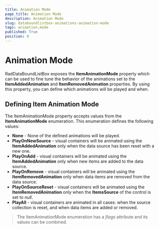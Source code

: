 ```yaml
---
title: Animation Mode
page_title: Animation Mode
description: Animation Mode
slug: databoundlistbox-animations-animation-mode
tags: animation,mode
published: True
position: 0
---
```


# Animation Mode



RadDataBoundListBox exposes the **ItemAnimationMode** property
which can be used to fine tune the behavior of the animations set to the **ItemAddedAnimation**
and **ItemRemovedAnimation** properties. By using this property, you can define
which animations will be played and when.

## Defining Item Animation Mode

The ItemAnimationMode property accepts values from the **ItemAnimationMode** enumeration.
This enumeration defines the following values:

* **None** - None of the defined animations will be played.
* **PlayOnNewSource** - visual containers will be animated using the **ItemAddedAnimation** only when
the data source has been reset with a new one.
* **PlayOnAdd** - visual containers will be animated using the **ItemAddedAnimation** only when new items
are added to the data source.
* **PlayOnRemove** - visual containers will be animated using the **ItemRemovedAnimation** only
when data items are removed from the data source.
* **PlayOnSourceReset** - visual containers will be animated using the **ItemRemovedAnimation** only when
the **ItemsSource** of the control is set to *null*.
* **PlayAll** - visual containers are animated in all cases: when the source collection is reset, and when data items are added or removed.

>The ItemAnimationMode enumeration has a *flags* attribute and its values
can be combined.
